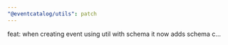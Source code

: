 ```yaml
---
"@eventcatalog/utils": patch
---
```


feat: when creating event using util with schema it now adds schema c…
